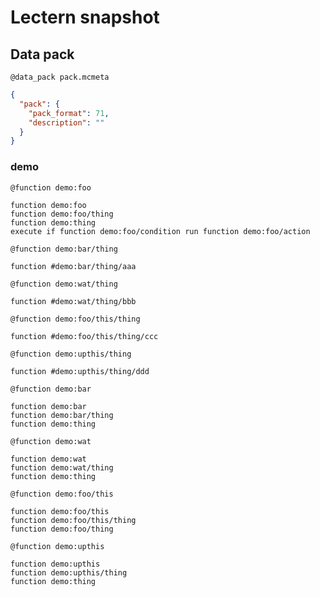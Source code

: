 # Lectern snapshot

## Data pack

`@data_pack pack.mcmeta`

```json
{
  "pack": {
    "pack_format": 71,
    "description": ""
  }
}
```

### demo

`@function demo:foo`

```mcfunction
function demo:foo
function demo:foo/thing
function demo:thing
execute if function demo:foo/condition run function demo:foo/action
```

`@function demo:bar/thing`

```mcfunction
function #demo:bar/thing/aaa
```

`@function demo:wat/thing`

```mcfunction
function #demo:wat/thing/bbb
```

`@function demo:foo/this/thing`

```mcfunction
function #demo:foo/this/thing/ccc
```

`@function demo:upthis/thing`

```mcfunction
function #demo:upthis/thing/ddd
```

`@function demo:bar`

```mcfunction
function demo:bar
function demo:bar/thing
function demo:thing
```

`@function demo:wat`

```mcfunction
function demo:wat
function demo:wat/thing
function demo:thing
```

`@function demo:foo/this`

```mcfunction
function demo:foo/this
function demo:foo/this/thing
function demo:foo/thing
```

`@function demo:upthis`

```mcfunction
function demo:upthis
function demo:upthis/thing
function demo:thing
```
